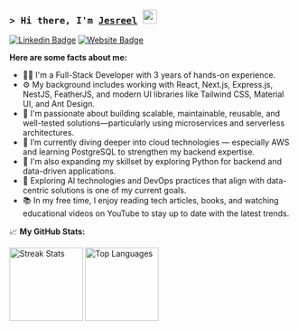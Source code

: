 ### <samp>&gt; Hi there, I'm <a href="" target="_blank">Jesreel</a> <img src="https://media.giphy.com/media/hvRJCLFzcasrR4ia7z/giphy.gif" width="25"> </samp>

[![Linkedin Badge](https://img.shields.io/badge/-LinkedIn-0e76a8?style=flat-square&logo=Linkedin&logoColor=white)](https://linkedin.com/in/jesreel01)
[![Website Badge](https://img.shields.io/badge/Website-3b5998?style=flat-square&logo=google-chrome&logoColor=white)](https://jesreel.me)

**Here are some facts about me:**

- 🧑‍💻 I'm a Full-Stack Developer with 3 years of hands-on experience.  
- ⚙️ My background includes working with React, Next.js, Express.js, NestJS, FeatherJS, and modern UI libraries like Tailwind CSS, Material UI, and Ant Design.  
- 🚀 I'm passionate about building scalable, maintainable, reusable, and well-tested solutions—particularly using microservices and serverless architectures.  
- 🧠 I’m currently diving deeper into cloud technologies — especially AWS and learning PostgreSQL to strengthen my backend expertise.  
- 🐍 I'm also expanding my skillset by exploring Python for backend and data-driven applications.  
- 🤖 Exploring AI technologies and DevOps practices that align with data-centric solutions is one of my current goals.  
- 📚 In my free time, I enjoy reading tech articles, books, and watching educational videos on YouTube to stay up to date with the latest trends.

📈 **My GitHub Stats:**
<p>
  <img height="130em" src="https://github-readme-streak-stats.herokuapp.com/?user=jesreel01&theme=dark" alt="Streak Stats" />
  <img height="130em" src="https://github-readme-stats.vercel.app/api/top-langs/?username=jesreel01&layout=compact&theme=dark" alt="Top Languages" />
</p>







